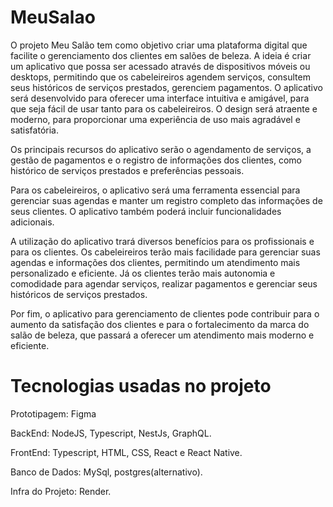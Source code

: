 # MeuSalao
O projeto Meu Salão tem como objetivo criar uma plataforma digital que facilite o gerenciamento dos clientes em salões de beleza. A ideia é criar um aplicativo que possa ser acessado através de dispositivos móveis ou desktops, permitindo que os cabeleireiros agendem serviços, consultem seus históricos de serviços prestados, gerenciem pagamentos.
O aplicativo será desenvolvido para oferecer uma interface intuitiva e amigável, para que seja fácil de usar tanto para os cabeleireiros. O design será atraente e moderno, para proporcionar uma experiência de uso mais agradável e satisfatória.

Os principais recursos do aplicativo serão o agendamento de serviços, a gestão de pagamentos e o registro de informações dos clientes, como histórico de serviços prestados e preferências pessoais. 

Para os cabeleireiros, o aplicativo será uma ferramenta essencial para gerenciar suas agendas e manter um registro completo das informações de seus clientes. O aplicativo também poderá incluir funcionalidades adicionais.

A utilização do aplicativo trará diversos benefícios para os profissionais e para os clientes. Os cabeleireiros terão mais facilidade para gerenciar suas agendas e informações dos clientes, permitindo um atendimento mais personalizado e eficiente. Já os clientes terão mais autonomia e comodidade para agendar serviços, realizar pagamentos e gerenciar seus históricos de serviços prestados.

Por fim, o aplicativo para gerenciamento de clientes pode contribuir para o aumento da satisfação dos clientes e para o fortalecimento da marca do salão de beleza, que passará a oferecer um atendimento mais moderno e eficiente.

# Tecnologias usadas no projeto

Prototipagem: Figma

BackEnd: NodeJS, Typescript, NestJs, GraphQL.

FrontEnd: Typescript, HTML, CSS, React e React Native.

Banco de Dados: MySql, postgres(alternativo).

Infra do Projeto: Render.
